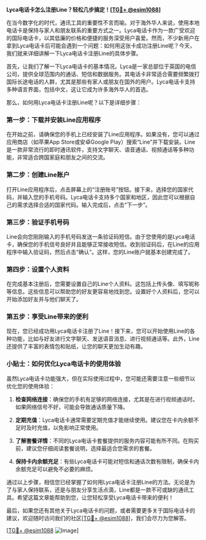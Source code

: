 **Lyca电话卡怎么注册Line？轻松几步搞定！[[TG💪+ @esim1088](https://t.me/s/esim1088)]**

在当今数字化的时代，通讯工具的重要性不言而喻。对于海外华人来说，使用本地电话卡是保持与家人和朋友联系的重要方式之一。Lyca电话卡作为一款广受欢迎的国际电话卡，以其低廉的价格和便捷的服务深受用户喜爱。然而，不少新用户在拿到Lyca电话卡后可能会遇到一个问题：如何用这张卡成功注册Line呢？今天，我们就来详细讲解一下Lyca电话卡注册Line的具体步骤。

首先，让我们了解一下Lyca电话卡的基本情况。Lyca是一家总部位于英国的电信公司，提供全球范围内的通话、短信和数据服务。其电话卡非常适合需要频繁拨打国际长途电话的人群，尤其是那些有家人或朋友在国外的用户。Lyca电话卡支持多种语言界面，包括中文，这让它成为许多海外华人的首选。

那么，如何用Lyca电话卡注册Line呢？以下是详细步骤：

### **第一步：下载并安装Line应用程序**
在开始之前，请确保您的手机上已经安装了Line应用程序。如果没有，您可以通过应用商店（如苹果App Store或安卓Google Play）搜索“Line”并下载安装。Line是一款非常流行的即时通讯软件，支持文字聊天、语音通话、视频通话等多种功能，非常适合跨国家庭和朋友之间的交流。

### **第二步：创建Line账户**
打开Line应用程序后，点击屏幕上的“注册账号”按钮。接下来，选择您的国家代码，并输入您的手机号码。Lyca电话卡支持多个国家和地区，因此您可以根据自己的需求选择合适的国家代码。输入完成后，点击“下一步”。

### **第三步：验证手机号码**
Line会向您刚刚输入的手机号码发送一条验证码短信。由于您使用的是Lyca电话卡，确保您的手机信号良好并且能够正常接收短信。收到验证码后，在Line的应用程序中输入验证码，然后点击“确认”。这样，您的Line账户就基本创建完成了。

### **第四步：设置个人资料**
在完成基本注册后，您需要设置自己的Line个人资料。这包括上传头像、填写昵称等信息。这些信息可以帮助您的好友更容易地找到您。设置好个人资料后，您可以开始添加好友并与他们聊天了。

### **第五步：享受Line带来的便利**
现在，您已经成功用Lyca电话卡注册了Line！接下来，您可以开始使用Line的各种功能，比如与好友进行文字聊天、发送语音消息、进行视频通话等。此外，Line还提供了丰富的表情包和贴纸，让您的聊天更加生动有趣。

### **小贴士：如何优化Lyca电话卡的使用体验**
虽然Lyca电话卡功能强大，但在实际使用过程中，您可能还需要注意一些细节以优化您的使用体验：

1. **检查网络连接**：确保您的手机有足够的网络连接，尤其是在进行视频通话时。如果网络信号不好，可能会导致通话质量下降。
   
2. **定期充值**：Lyca电话卡通常需要定期充值才能继续使用。建议您在卡内余额不足时及时充值，以免影响正常使用。

3. **了解套餐详情**：不同的Lyca电话卡套餐提供的服务内容可能有所不同。在购买前，建议您仔细阅读套餐说明，选择最适合您需求的套餐。

4. **保持卡内余额充足**：有些Lyca电话卡可能对短信和通话次数有限制，确保卡内余额充足可以避免不必要的麻烦。

通过以上步骤，相信您已经掌握了如何用Lyca电话卡注册Line的方法。无论是为了与家人保持联系，还是与朋友分享生活点滴，Line都是一款不可或缺的通讯工具。希望这篇文章能帮助到您，让您轻松享受Lyca电话卡带来的便利！

最后，如果您还有其他关于Lyca电话卡的问题，或者需要更多关于国际电话卡的建议，欢迎随时访问我们的社区[[TG💪+ @esim1088](https://t.me/s/esim1088)]，我们会尽力为您解答。

[[TG💪+ @esim1088](https://t.me/s/esim1088) ![Image](https://i.postimg.cc/4NQfJmqS/Snipaste-2025-05-13-00-14-12.png)]